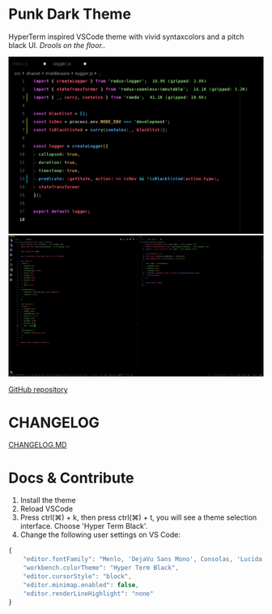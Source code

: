 # Punk Dark Theme

HyperTerm inspired VSCode theme with vivid syntaxcolors and a pitch black UI. _Drools on the floor.._

![ScreenShot Theme](static/1.png)
![ScreenShot Theme](static/2.png)

[GitHub repository](https://github.com/jaccon/punkdarktheme)

# CHANGELOG

[CHANGELOG.MD](https://github.com/HasseNasse/hyper-term-theme/blob/master/CHANGELOG.md)

# Docs & Contribute

1. Install the theme
2. Reload VSCode
3. Press ctrl(⌘) + k, then press ctrl(⌘) + t, you will see a theme selection interface. Choose 'Hyper Term Black'.
4. Change the following user settings on VS Code:

```javascript
{
    "editor.fontFamily": "Menlo, 'DejaVu Sans Mono', Consolas, 'Lucida Console', monospace",
    "workbench.colorTheme": "Hyper Term Black",
    "editor.cursorStyle": "block",
    "editor.minimap.enabled": false,
    "editor.renderLineHighlight": "none"
}
```
